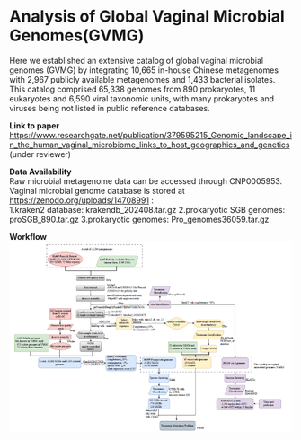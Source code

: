 # Analysis of Global Vaginal Microbial Genomes(GVMG)
Here we established an extensive catalog of global vaginal microbial genomes (GVMG) by integrating 10,665 in-house Chinese metagenomes with 2,967 publicly available metagenomes and 1,433 bacterial isolates. This catalog comprised 65,338 genomes from 890 prokaryotes, 11 eukaryotes and 6,590 viral taxonomic units, with many prokaryotes and viruses being not listed in public reference databases.

**Link to paper**
https://www.researchgate.net/publication/379595215_Genomic_landscape_in_the_human_vaginal_microbiome_links_to_host_geographics_and_genetics (under reviewer)

**Data Availability**  
Raw microbial metagenome data can be accessed through CNP0005953.  
Vaginal microbial genome database is stored at https://zenodo.org/uploads/14708991  :  
1.kraken2 database: krakendb_202408.tar.gz
2.prokaryotic SGB genomes: proSGB_890.tar.gz
3.prokaryotic genomes: Pro_genomes36059.tar.gz

**Workflow**
![Alternative Text](work_flow.png)


